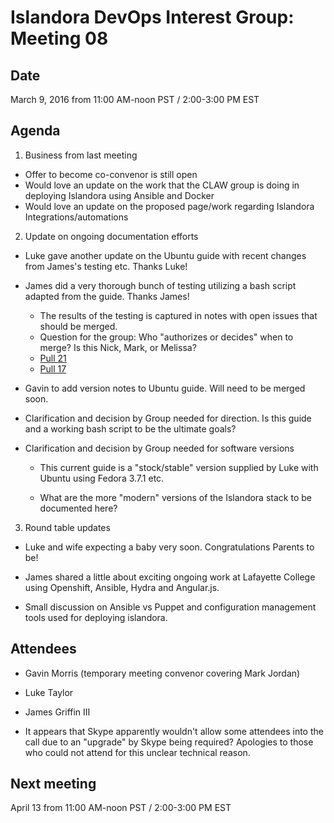 # Islandora DevOps Interest Group: Meeting 08

## Date

March 9, 2016 from 11:00 AM-noon PST / 2:00-3:00 PM EST

## Agenda

1. Business from last meeting
 * Offer to become co-convenor is still open
 * Would love an update on the work that the CLAW group is doing in deploying Islandora using Ansible and Docker
 * Would love an update on the proposed page/work regarding Islandora Integrations/automations

2. Update on ongoing documentation efforts
 * Luke gave another update on the Ubuntu guide with recent changes from James's testing etc. Thanks Luke!

 * James did a very thorough bunch of testing utilizing a bash script adapted from the guide. Thanks James!
     * The results of the testing is captured in notes with open issues that should be merged.
     * Question for the group: Who "authorizes or decides" when to merge? Is this Nick, Mark, or Melissa?
      * [Pull 21](https://github.com/islandora-interest-groups/Islandora-DevOps-Interest-Group/pull/21)
      * [Pull 17](https://github.com/islandora-interest-groups/Islandora-DevOps-Interest-Group/pull/17)

 * Gavin to add version notes to Ubuntu guide. Will need to be merged soon.

 * Clarification and decision by Group needed for direction. Is this guide and a working bash script to be the ultimate goals?

 * Clarification and decision by Group needed for software versions
    * This current guide is a "stock/stable" version supplied by Luke with Ubuntu using Fedora 3.7.1 etc.

    * What are the more "modern" versions of the Islandora stack to be documented here?

3. Round table updates
 * Luke and wife expecting a baby very soon. Congratulations Parents to be!

 * James shared a little about exciting ongoing work at Lafayette College using Openshift, Ansible, Hydra and Angular.js.

 * Small discussion on Ansible vs Puppet and configuration management tools used for deploying islandora.

## Attendees

* Gavin Morris (temporary meeting convenor covering Mark Jordan)
* Luke Taylor
* James Griffin III

* It appears that Skype apparently wouldn't allow some attendees into the call due to an "upgrade" by Skype being required? Apologies to those who could not attend for this unclear technical reason.

## Next meeting

April 13 from 11:00 AM-noon PST / 2:00-3:00 PM EST
